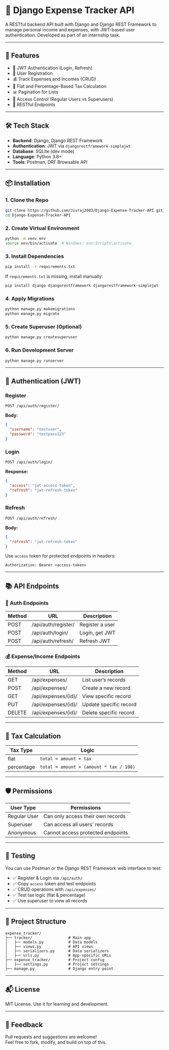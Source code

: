 
# 💸 Django Expense Tracker API

A RESTful backend API built with Django and Django REST Framework to manage personal income and expenses, with JWT-based user authentication. Developed as part of an internship task.

---

## 🚀 Features

- 🔐 JWT Authentication (Login, Refresh)
- 👤 User Registration
- 💰 Track Expenses and Incomes (CRUD)
- 💸 Flat and Percentage-Based Tax Calculation
- 📊 Pagination for Lists
- 🔐 Access Control (Regular Users vs Superusers)
- 📎 RESTful Endpoints

---

## 🛠 Tech Stack

- **Backend**: Django, Django REST Framework
- **Authentication**: JWT via `djangorestframework-simplejwt`
- **Database**: SQLite (dev mode)
- **Language**: Python 3.8+
- **Tools**: Postman, DRF Browsable API

---

## 📦 Installation

### 1. Clone the Repo

```bash
git clone https://github.com/Jivraj2003/Django-Expense-Tracker-API.git
cd Django-Expense-Tracker-API
```

### 2. Create Virtual Environment

```bash
python -m venv env
source env/bin/activate  # Windows: env\Scripts\activate
```

### 3. Install Dependencies

```bash
pip install -r requirements.txt
```

If `requirements.txt` is missing, install manually:

```bash
pip install django djangorestframework djangorestframework-simplejwt
```

### 4. Apply Migrations

```bash
python manage.py makemigrations
python manage.py migrate
```

### 5. Create Superuser (Optional)

```bash
python manage.py createsuperuser
```

### 6. Run Development Server

```bash
python manage.py runserver
```

---

## 🔐 Authentication (JWT)

### Register

```http
POST /api/auth/register/
```

**Body:**
```json
{
  "username": "testuser",
  "password": "testpass123"
}
```

### Login

```http
POST /api/auth/login/
```

**Response:**
```json
{
  "access": "jwt-access-token",
  "refresh": "jwt-refresh-token"
}
```

### Refresh

```http
POST /api/auth/refresh/
```

**Body:**
```json
{
  "refresh": "jwt-refresh-token"
}
```

Use `access` token for protected endpoints in headers:

```
Authorization: Bearer <access-token>
```

---

## 📚 API Endpoints

### 🔑 Auth Endpoints

| Method | URL                     | Description         |
|--------|-------------------------|---------------------|
| POST   | /api/auth/register/     | Register a user     |
| POST   | /api/auth/login/        | Login, get JWT      |
| POST   | /api/auth/refresh/      | Refresh JWT         |

### 💰 Expense/Income Endpoints

| Method | URL                    | Description              |
|--------|------------------------|--------------------------|
| GET    | /api/expenses/         | List user’s records      |
| POST   | /api/expenses/         | Create a new record      |
| GET    | /api/expenses/{id}/    | View specific record     |
| PUT    | /api/expenses/{id}/    | Update specific record   |
| DELETE | /api/expenses/{id}/    | Delete specific record   |

---

## 🧮 Tax Calculation

| Tax Type | Logic                          |
|----------|---------------------------------|
| flat     | `total = amount + tax`         |
| percentage | `total = amount + (amount * tax / 100)` |

---

## 🛡 Permissions

| User Type     | Permissions                          |
|---------------|--------------------------------------|
| Regular User  | Can only access their own records    |
| Superuser     | Can access all users' records        |
| Anonymous     | Cannot access protected endpoints    |

---

## 🧪 Testing

You can use Postman or the Django REST Framework web interface to test:

- ✅ Register & Login via `/api/auth/`
- ✅ Copy `access` token and test endpoints
- ✅ CRUD operations with `/api/expenses/`
- ✅ Test tax logic (flat & percentage)
- ✅ Use superuser to view all records

---

## 📁 Project Structure

```
expense_tracker/
├── tracker/                # Main app
│   ├── models.py           # Data models
│   ├── views.py            # API views
│   ├── serializers.py      # Data serializers
│   ├── urls.py             # App-specific URLs
├── expense_tracker/        # Project config
│   ├── settings.py         # Project settings
├── manage.py               # Django entry point
```

---

## 📬 License

MIT License. Use it for learning and development.

---

## 💬 Feedback

Pull requests and suggestions are welcome!  
Feel free to fork, modify, and build on top of this.
